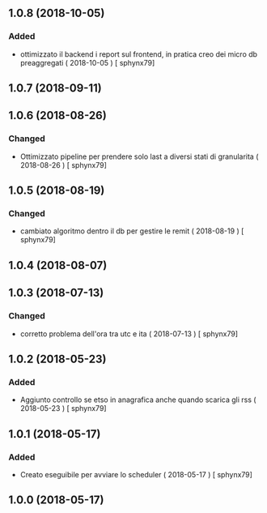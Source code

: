 ## 1.0.8 (2018-10-05)
### Added
-  ottimizzato il backend i report sul frontend, in pratica creo dei micro db preaggregati  ( 2018-10-05 ) [ sphynx79]



## 1.0.7 (2018-09-11)


## 1.0.6 (2018-08-26)
### Changed
-  Ottimizzato pipeline per prendere solo last a diversi stati di granularita  ( 2018-08-26 ) [ sphynx79]



## 1.0.5 (2018-08-19)
### Changed
-  cambiato algoritmo dentro il db per gestire le remit  ( 2018-08-19 ) [ sphynx79]



## 1.0.4 (2018-08-07)


## 1.0.3 (2018-07-13)
### Changed
-  corretto problema dell'ora tra utc e ita  ( 2018-07-13 ) [ sphynx79]



## 1.0.2 (2018-05-23)
### Added
-  Aggiunto controllo se etso in anagrafica anche quando scarica gli rss  ( 2018-05-23 ) [ sphynx79]



## 1.0.1 (2018-05-17)
### Added
-  Creato eseguibile per avviare lo scheduler  ( 2018-05-17 ) [ sphynx79]



## 1.0.0 (2018-05-17)



